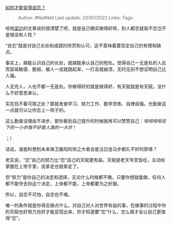[如何才能变得自恋？](https://www.zhihu.com/question/22957114/answer/2582880312)

>Author: #NellNell 
>Last update: *23/07/2022* 
>Links: 
>Tags: 

哈哈[梁边](https://www.zhihu.com/search?q=%E6%A2%81%E8%BE%B9&search_source=Entity&hybrid_search_source=Entity&hybrid_search_extra=%7B%22sourceType%22%3A%22answer%22%2C%22sourceId%22%3A2582880312%7D)的文章说的很清楚了吧，就是自己确实做得好呀，别人都恋就我不恋岂不是很没有人性？

“自恋”就是对自己长处和成就的欣赏和认可，这不意味着要否定自己的有限和缺点。

事实上，越能认识自己的长处，就越能承认自己的短处。觉得自己一无是处的人反而容易敏感、脆弱，被人一说就跳起来，一打击就崩溃，无时无刻不想证明自己比人强。

人无完人，人也不都一无是处。你做得好的就是做得好，有天赋就是有天赋，没什么不好意思承认。

实在找不着可取之处？那就发奋学习、努力工作、勤学苦练、自律自强。光勤奋这一点就可以让你恋上一阵子的。

这么勤奋没理由不进步，那你看到自己提升的时候就再可以赞赞自己：_哈哈哈哈在下的一小步搞不好是人类的一大步_！

；）

话说，谁能料想到未来保卫襄阳的侠之大者会是当日连马步都扎不好的郭靖？

老实说，“恋”自己的努力比“恋”自己的天赋更有益。天赋是老天爷赏饭吃，主动权掌握在上帝手里，说拿走也就拿走了。

但“努力”是你自己的决定和选择，无论什么时候都不晚，只要你想就能做，任何人都不能夺去你这个决定，上帝都不能，上帝都要为之折服。

所以，自恋不可怕，自恋也不难。

唯一的条件就是你得去做点什么，对自己对人对世界有益的事，在做事的过程中你的天赋也好努力也好才能显现出来，你才知道要“恋”什么，怎么做才会让自己更值得“恋”。
